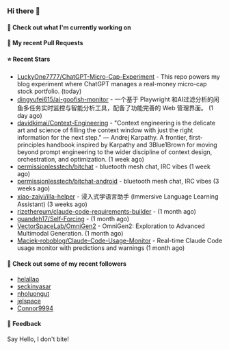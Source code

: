 ### Hi there 👋

#### 👷 Check out what I'm currently working on

#### 🔨 My recent Pull Requests


#### ⭐ Recent Stars

- [LuckyOne7777/ChatGPT-Micro-Cap-Experiment](https://github.com/LuckyOne7777/ChatGPT-Micro-Cap-Experiment) - This repo powers my blog experiment where ChatGPT manages a real-money micro-cap stock portfolio. (today)
- [dingyufei615/ai-goofish-monitor](https://github.com/dingyufei615/ai-goofish-monitor) - 一个基于 Playwright 和AI过滤分析的闲鱼多任务实时监控与智能分析工具，配备了功能完善的 Web 管理界面。 (1 day ago)
- [davidkimai/Context-Engineering](https://github.com/davidkimai/Context-Engineering) - &#34;Context engineering is the delicate art and science of filling the context window with just the right information for the next step.&#34; — Andrej Karpathy. A frontier, first-principles handbook inspired by Karpathy and 3Blue1Brown for moving beyond prompt engineering to the wider discipline of context design, orchestration, and optimization. (1 week ago)
- [permissionlesstech/bitchat](https://github.com/permissionlesstech/bitchat) - bluetooth mesh chat, IRC vibes (1 week ago)
- [permissionlesstech/bitchat-android](https://github.com/permissionlesstech/bitchat-android) - bluetooth mesh chat, IRC vibes (3 weeks ago)
- [xiao-zaiyi/illa-helper](https://github.com/xiao-zaiyi/illa-helper) - 浸入式学语言助手 (Immersive Language Learning Assistant) (3 weeks ago)
- [rizethereum/claude-code-requirements-builder](https://github.com/rizethereum/claude-code-requirements-builder) -  (1 month ago)
- [guandeh17/Self-Forcing](https://github.com/guandeh17/Self-Forcing) -  (1 month ago)
- [VectorSpaceLab/OmniGen2](https://github.com/VectorSpaceLab/OmniGen2) - OmniGen2: Exploration to Advanced Multimodal Generation. (1 month ago)
- [Maciek-roboblog/Claude-Code-Usage-Monitor](https://github.com/Maciek-roboblog/Claude-Code-Usage-Monitor) - Real-time Claude Code usage monitor with predictions and warnings (1 month ago)

#### 👯 Check out some of my recent followers

- [helallao](https://github.com/helallao)
- [seckinyasar](https://github.com/seckinyasar)
- [nholuongut](https://github.com/nholuongut)
- [jelspace](https://github.com/jelspace)
- [Connor9994](https://github.com/Connor9994)

#### 💬 Feedback

Say Hello, I don't bite!